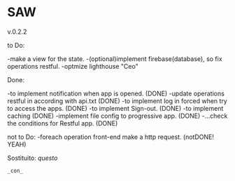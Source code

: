 # SAW
v.0.2.2

to Do:

-make a view for the state.
-(optional)implement firebase(database), so fix operations restful.
-optmize lighthouse "Ceo"

Done:

-to implement notification when app is opened. (DONE)
-update operations restful in according with api.txt (DONE)
-to implement log in forced when try to access the apps. (DONE)
-to implement Sign-out. (DONE)
-to implement caching (DONE)
-implement file config to progressive app. (DONE)
-...check the conditions for Restful app. (DONE)

not to Do:
-foreach operation front-end make a http request. (notDONE! YEAH)

Sostituito:
    _questo_
<!-- <script type="module">
import styles from './src/styles.css' assert { type: "css" };
document.adoptedStyleSheets = [styles];
</script> -->
    _con_
<link rel="stylesheet" href="./src/styles.css">
